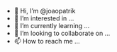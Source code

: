 - 👋 Hi, I’m @joaopatrik
- 👀 I’m interested in ...
- 🌱 I’m currently learning ...
- 💞️ I’m looking to collaborate on ...
- 📫 How to reach me ...

<!---
joaopatrik/joaopatrik is a ✨ special ✨ repository because its `README.md` (this file) appears on your GitHub profile.
You can click the Preview link to take a look at your changes.
--->
